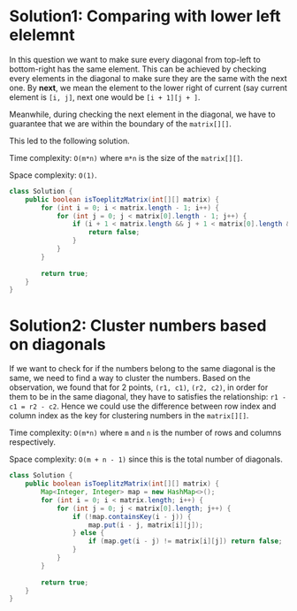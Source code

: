 # Solution1: Comparing with lower left elelemnt

In this question we want to make sure every diagonal from top-left to bottom-right has the same element. This can be achieved by checking every elements in the diagonal to make sure they are the same with the next one. By __next__, we mean the element to the lower right of current (say current element is `[i, j]`, next one would be `[i + 1][j + ]`.   

Meanwhile, during checking the next element in the diagonal, we have to guarantee that we are within the boundary of the `matrix[][]`.  

This led to the following solution.  

Time complexity: `O(m*n)` where `m*n` is the size of the `matrix[][]`.  

Space complexity: `O(1)`.  

```Java
class Solution {
    public boolean isToeplitzMatrix(int[][] matrix) {
        for (int i = 0; i < matrix.length - 1; i++) {
            for (int j = 0; j < matrix[0].length - 1; j++) {
                if (i + 1 < matrix.length && j + 1 < matrix[0].length && matrix[i][j] != matrix[i + 1][j + 1]) {
                    return false;
                }
            }
        }
        
        return true;
    }
}
```

# Solution2: Cluster numbers based on diagonals

If we want to check for if the numbers belong to the same diagonal is the same, we need to find a way to cluster the numbers. Based on the observation, we found that for 2 points, `(r1, c1)`, `(r2, c2)`, in order for them to be in the same diagonal, they have to satisfies the relationship: `r1 - c1 = r2 - c2`. Hence we could use the difference between row index and column index as the key for clustering numbers in the `matrix[][]`.  

Time complexity: `O(m*n)` where `m` and `n` is the number of rows and columns respectively.  

Space complexity: `O(m + n - 1)` since this is the total number of diagonals. 

```Java
class Solution {
    public boolean isToeplitzMatrix(int[][] matrix) {
        Map<Integer, Integer> map = new HashMap<>();
        for (int i = 0; i < matrix.length; i++) {
            for (int j = 0; j < matrix[0].length; j++) {
                if (!map.containsKey(i - j)) {
                    map.put(i - j, matrix[i][j]);
                } else {
                    if (map.get(i - j) != matrix[i][j]) return false;
                }
            }
        }
        
        return true;
    }
}
```
